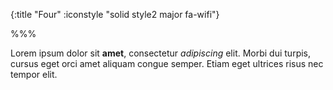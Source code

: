{:title "Four"
 :iconstyle "solid style2 major fa-wifi"}

%%%

Lorem ipsum dolor sit **amet**, consectetur *adipiscing* elit. Morbi dui turpis, cursus eget orci amet aliquam congue semper. Etiam eget ultrices risus nec tempor elit.
